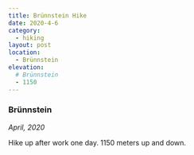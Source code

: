 ```yaml
---
title: Brünnstein Hike
date: 2020-4-6
category:
  - hiking
layout: post
location:
  - Brünnstein
elevation:
  # Brünnstein
  - 1150
---
```


### Brünnstein

_April, 2020_

Hike up after work one day. 1150 meters up and down.
